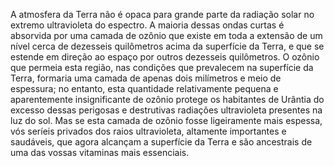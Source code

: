 ﻿A atmosfera da Terra não é opaca para grande parte da radiação solar no extremo ultravioleta do espectro. A maioria dessas ondas curtas é absorvida por uma camada de ozônio que existe em toda a extensão de um nível cerca de dezesseis quilômetros acima da superfície da Terra, e que se estende em direção ao espaço por outros dezesseis quilômetros. O ozônio que permeia esta região, nas condições que prevalecem na superfície da Terra, formaria uma camada de apenas dois milímetros e meio de espessura; no entanto, esta quantidade relativamente pequena e aparentemente insignificante de ozônio protege os habitantes de Urântia do excesso dessas perigosas e destrutivas radiações ultravioleta presentes na luz do sol. Mas se esta camada de ozônio fosse ligeiramente mais espessa, vós seríeis  privados dos raios ultravioleta, altamente importantes e saudáveis, que agora alcançam a superfície da Terra e são ancestrais de uma das vossas vitaminas mais essenciais.